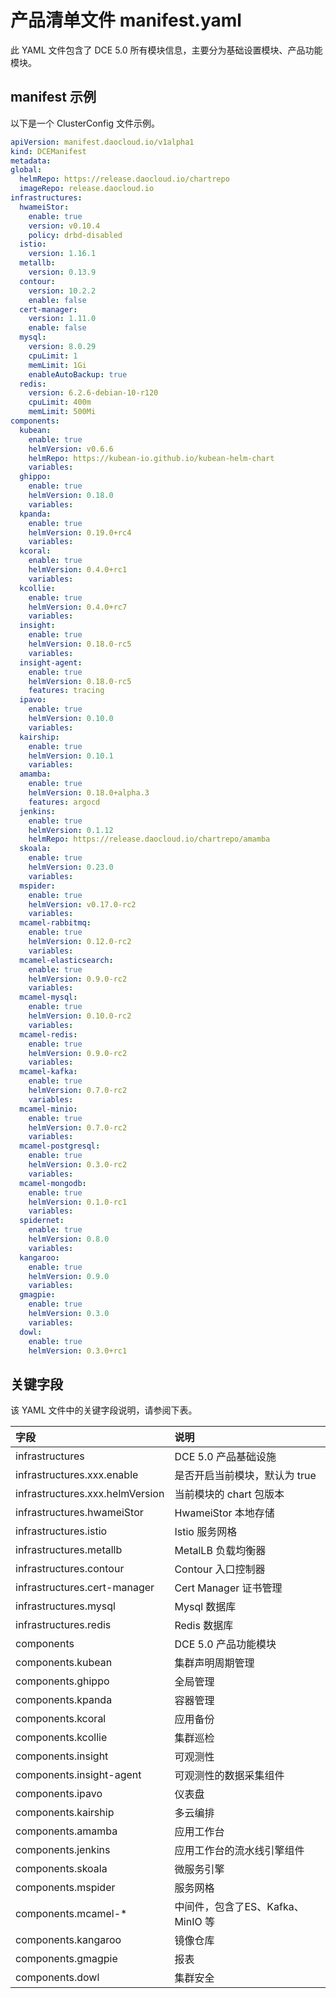 # 产品清单文件 manifest.yaml

此 YAML 文件包含了 DCE 5.0 所有模块信息，主要分为基础设置模块、产品功能模块。

## manifest 示例

以下是一个 ClusterConfig 文件示例。

```yaml title="manifest.yaml"
apiVersion: manifest.daocloud.io/v1alpha1
kind: DCEManifest
metadata:
global:
  helmRepo: https://release.daocloud.io/chartrepo
  imageRepo: release.daocloud.io
infrastructures:
  hwameiStor:
    enable: true
    version: v0.10.4
    policy: drbd-disabled
  istio:
    version: 1.16.1
  metallb:
    version: 0.13.9
  contour:
    version: 10.2.2
    enable: false
  cert-manager:
    version: 1.11.0
    enable: false
  mysql:
    version: 8.0.29
    cpuLimit: 1
    memLimit: 1Gi
    enableAutoBackup: true
  redis:
    version: 6.2.6-debian-10-r120
    cpuLimit: 400m
    memLimit: 500Mi
components:
  kubean:
    enable: true
    helmVersion: v0.6.6
    helmRepo: https://kubean-io.github.io/kubean-helm-chart
    variables:
  ghippo:
    enable: true
    helmVersion: 0.18.0
    variables:
  kpanda:
    enable: true
    helmVersion: 0.19.0+rc4
    variables:
  kcoral:
    enable: true
    helmVersion: 0.4.0+rc1
    variables:
  kcollie:
    enable: true
    helmVersion: 0.4.0+rc7
    variables:
  insight:
    enable: true
    helmVersion: 0.18.0-rc5
    variables:
  insight-agent:
    enable: true
    helmVersion: 0.18.0-rc5
    features: tracing
  ipavo:
    enable: true
    helmVersion: 0.10.0
    variables:
  kairship:
    enable: true
    helmVersion: 0.10.1
    variables:
  amamba:
    enable: true
    helmVersion: 0.18.0+alpha.3
    features: argocd
  jenkins:
    enable: true
    helmVersion: 0.1.12
    helmRepo: https://release.daocloud.io/chartrepo/amamba
  skoala:
    enable: true
    helmVersion: 0.23.0
    variables:
  mspider:
    enable: true
    helmVersion: v0.17.0-rc2
    variables:
  mcamel-rabbitmq:
    enable: true
    helmVersion: 0.12.0-rc2
    variables:
  mcamel-elasticsearch:
    enable: true
    helmVersion: 0.9.0-rc2
    variables:
  mcamel-mysql:
    enable: true
    helmVersion: 0.10.0-rc2
    variables:
  mcamel-redis:
    enable: true
    helmVersion: 0.9.0-rc2
    variables:
  mcamel-kafka:
    enable: true
    helmVersion: 0.7.0-rc2
    variables:
  mcamel-minio:
    enable: true
    helmVersion: 0.7.0-rc2
    variables:
  mcamel-postgresql:
    enable: true
    helmVersion: 0.3.0-rc2
    variables:
  mcamel-mongodb:
    enable: true
    helmVersion: 0.1.0-rc1
    variables:
  spidernet:
    enable: true
    helmVersion: 0.8.0
    variables:
  kangaroo:
    enable: true
    helmVersion: 0.9.0
    variables:
  gmagpie:
    enable: true
    helmVersion: 0.3.0
    variables:
  dowl:
    enable: true
    helmVersion: 0.3.0+rc1
```

## 关键字段

该 YAML 文件中的关键字段说明，请参阅下表。

| 字段                            | 说明                              |
| :------------------------------ | :-------------------------------- |
| infrastructures                 | DCE 5.0 产品基础设施               |
| infrastructures.xxx.enable      | 是否开启当前模块，默认为 true     |
| infrastructures.xxx.helmVersion | 当前模块的 chart 包版本           |
| infrastructures.hwameiStor      | HwameiStor 本地存储               |
| infrastructures.istio           | Istio 服务网格                    |
| infrastructures.metallb         | MetalLB 负载均衡器                |
| infrastructures.contour         | Contour 入口控制器                |
| infrastructures.cert-manager    | Cert Manager 证书管理             |
| infrastructures.mysql           | Mysql 数据库                      |
| infrastructures.redis           | Redis 数据库                      |
| components                      | DCE 5.0 产品功能模块               |
| components.kubean               | 集群声明周期管理                  |
| components.ghippo               | 全局管理                          |
| components.kpanda               | 容器管理                          |
| components.kcoral               | 应用备份                 |
| components.kcollie              | 集群巡检                 |
| components.insight              | 可观测性                          |
| components.insight-agent        | 可观测性的数据采集组件            |
| components.ipavo                | 仪表盘                            |
| components.kairship             | 多云编排                          |
| components.amamba               | 应用工作台                        |
| components.jenkins              | 应用工作台的流水线引擎组件        |
| components.skoala               | 微服务引擎                        |
| components.mspider              | 服务网格                          |
| components.mcamel-*             | 中间件，包含了ES、Kafka、MinIO 等 |
| components.kangaroo             | 镜像仓库                          |
| components.gmagpie              | 报表                              |
| components.dowl                 | 集群安全                          |
